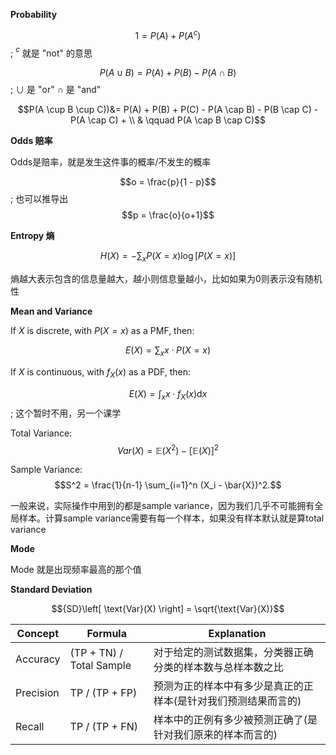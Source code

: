 **Probability**

$$1=P(A) + P(A^c)$$ ; $^c$ 就是 "not" 的意思

$$P(A \cup B) = P(A) + P(B) - P(A \cap B)$$ ; $\cup$ 是 "or" $\cap$ 是 "and"

$$P(A \cup B \cup C))&= P(A) + P(B) + P(C) - P(A \cap B) - P(B \cap C) - P(A \cap C) + \\ & \qquad P(A \cap B \cap C)$$

**Odds 赔率**

Odds是赔率，就是发生这件事的概率/不发生的概率

$$o = \frac{p}{1 - p}$$ ; 也可以推导出 $$p = \frac{o}{o+1}$$

**Entropy 熵**

$$H(X) = -\displaystyle \sum_x P(X = x)\log[P(X = x)]$$

熵越大表示包含的信息量越大，越小则信息量越小，比如如果为0则表示没有随机性

**Mean and Variance**

If $X$ is discrete, with $P(X = x)$ as a PMF, then:

$${E}(X) = \displaystyle \sum_x x \cdot P(X = x)$$

If $X$ is continuous, with $f_X(x)$ as a PDF, then:

$${E}(X) = \displaystyle \int_x x \cdot f_X(x) \text{d}x$$ ; 这个暂时不用，另一个课学

Total Variance: $${Var}(X) = \mathbb{E}(X^2) - [\mathbb{E}(X)]^2$$

Sample Variance: $$S^2 = \frac{1}{n-1} \sum_{i=1}^n (X_i - \bar{X})^2.$$

一般来说，实际操作中用到的都是sample variance，因为我们几乎不可能拥有全局样本。计算sample variance需要有每一个样本，如果没有样本默认就是算total variance

**Mode**

Mode 就是出现频率最高的那个值

**Standard Deviation**

$${SD}\left[ \text{Var}(X) \right] = \sqrt{\text{Var}(X)}$$



| Concept   | Formula                  | Explanation                                                  |
| --------- | ------------------------ | ------------------------------------------------------------ |
| Accuracy  | (TP + TN) / Total Sample | 对于给定的测试数据集，分类器正确分类的样本数与总样本数之比   |
| Precision | TP / (TP + FP)           | 预测为正的样本中有多少是真正的正样本(是针对我们预测结果而言的) |
| Recall    | TP / (TP + FN)           | 样本中的正例有多少被预测正确了(是针对我们原来的样本而言的)   |
